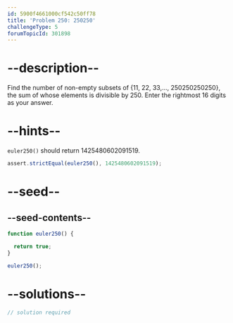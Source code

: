 ```yaml
---
id: 5900f4661000cf542c50ff78
title: 'Problem 250: 250250'
challengeType: 5
forumTopicId: 301898
---
```


# --description--

Find the number of non-empty subsets of {11, 22, 33,..., 250250250250}, the sum of whose elements is divisible by 250. Enter the rightmost 16 digits as your answer.

# --hints--

`euler250()` should return 1425480602091519.

```js
assert.strictEqual(euler250(), 1425480602091519);
```

# --seed--

## --seed-contents--

```js
function euler250() {

  return true;
}

euler250();
```

# --solutions--

```js
// solution required
```
